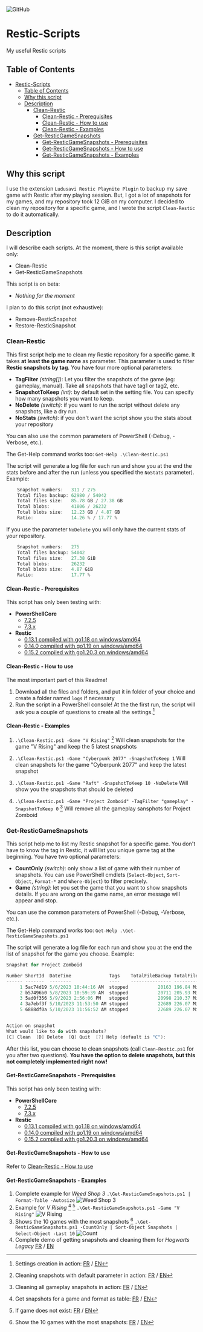 ![GitHub](https://img.shields.io/github/license/Chucky2401/Restic-Scripts?style=plastic)

# Restic-Scripts

My useful Restic scripts

## Table of Contents

- [Restic-Scripts](#restic-scripts)
  - [Table of Contents](#table-of-contents)
  - [Why this script](#why-this-script)
  - [Description](#description)
    - [Clean-Restic](#clean-restic)
      - [Clean-Restic - Prerequisites](#clean-restic---prerequisites)
      - [Clean-Restic - How to use](#clean-restic---how-to-use)
      - [Clean-Restic - Examples](#clean-restic---examples)
    - [Get-ResticGameSnapshots](#get-resticgamesnapshots)
      - [Get-ResticGameSnapshots - Prerequisites](#get-resticgamesnapshots---prerequisites)
      - [Get-ResticGameSnapshots - How to use](#get-resticgamesnapshots---how-to-use)
      - [Get-ResticGameSnapshots - Examples](#get-resticgamesnapshots---examples)

## Why this script

I use the extension `Ludusavi Restic Playnite Plugin` to backup my save game with Restic after my playing session.
But, I got a lot of snapshots for my games, and my repository took 12 GiB on my computer.
I decided to clean my repository for a specific game, and I wrote the script `Clean-Restic` to do it automatically.

## Description

I will describe each scripts.
At the moment, there is this script available only:

- Clean-Restic
- Get-ResticGameSnapshots

This script is on beta:

- *Nothing for the moment*

I plan to do this script (not exhaustive):

- Remove-ResticSnapshot
- Restore-ResticSnapshot

### Clean-Restic

This first script help me to clean my Restic repository for a specific game.
It takes **at least the game name** as parameter. This parameter is used to filter **Restic snapshots by tag**.
You have four more optional parameters:

- **TagFilter** *(string[])*: Let you filter the snapshots of the game (eg: gameplay, manual). Take all snapshots that have tag1 or tag2, etc.
- **SnapshotToKeep** *(int)*: by default set in the setting file. You can specify how many snapshots you want to keep.
- **NoDelete** *(switch)*: if you want to run the script without delete any snapshots, like a dry run.
- **NoStats** *(switch)*: if you don't want the script show you the stats about your repository

You can also use the common parameters of PowerShell (-Debug, -Verbose, etc.).

The Get-Help command works too:
`Get-Help .\Clean-Restic.ps1`

The script will generate a log file for each run and show you at the end the stats before and after the run (unless you specified the `NoStats` parameter).
Example:

```powershell
    Snapshot numbers:   311 / 275
    Total files backup: 62980 / 54042
    Total files size:   85.78 GB / 27.38 GB
    Total blobs:        41806 / 26232
    Total blobs size:   12.23 GB / 4.87 GB
    Ratio:              14.26 % / 17.77 %
```

If you use the parameter `NoDelete` you will only have the current stats of your repository.

```powershell
    Snapshot numbers:   275
    Total files backup: 54042
    Total files size:   27.38 GiB
    Total blobs:        26232
    Total blobs size:   4.87 GiB
    Ratio:              17.77 %
```

#### Clean-Restic - Prerequisites

This script has only been testing with:

- **PowerShellCore**
  - [7.2.5](https://github.com/PowerShell/PowerShell/releases/tag/v7.2.5)
  - [7.3.x](https://github.com/PowerShell/PowerShell/releases/tag/v7.3.4)
- **Restic**
  - [0.13.1 compiled with go1.18 on windows/amd64](https://restic.net)
  - [0.14.0 compiled with go1.19 on windows/amd64](https://restic.net)
  - [0.15.2 compiled with go1.20.3 on windows/amd64](https://restic.net)

#### Clean-Restic - How to use

The most important part of this Readme!

1. Download all the files and folders, and put it in folder of your choice and create a folder named `logs` if necessary
2. Run the script in a PowerShell console!
At the the first run, the script will ask you a couple of questions to create all the settings.[^1]

#### Clean-Restic - Examples

1. `.\Clean-Restic.ps1 -Game "V Rising"` [^2]
Will clean snapshots for the game "V Rising" and keep the 5 latest snapshots

2. `.\Clean-Restic.ps1 -Game "Cyberpunk 2077" -SnapshotToKeep 1`
Will clean snapshots for the game "Cyberpunk 2077" and keep the latest snapshot

3. `.\Clean-Restic.ps1 -Game "Raft" -SnapshotToKeep 10 -NoDelete`
Will show you the snapshots that should be deleted

4. `.\Clean-Restic.ps1 -Game "Project Zomboid" -TagFilter "gameplay" -SnapshotToKeep 0` [^3]
Will remove all the gameplay sansphots for Project Zomboid

### Get-ResticGameSnapshots

This script help me to list my Restic snapshot for a specific game. You don't have to know the tag in Restic, it will list you unique game tag at the beginning.
You have two optional parameters:

- **CountOnly** *(switch)*: only show a list of game with their number of snapshots.
You can use PowerShell cmdlets (`Select-Object`, `Sort-Object`, `Format-*` and `Where-Object`) to filter precisely.
- **Game** *(string)*: let you set the game that you want to show snapshots details.
If you are wrong on the game name, an error message will appear and stop.

You can use the common parameters of PowerShell (-Debug, -Verbose, etc.).

The Get-Help command works too:
`Get-Help .\Get-ResticGameSnapshots.ps1`

The script will generate a log file for each run and show you at the end the list of snapshot for the game you choose.
Example:

```powershell
Snapshot for Project Zomboid

Number ShortId  DateTime              Tags    TotalFileBackup TotalFileSize
------ -------  --------              ----    --------------- -------------
     1 5ac74d19 5/6/2023 10:44:16 AM  stopped           20163 196.84 MiB
     2 b57496b0 5/8/2023 10:59:39 AM  stopped           20711 205.93 MiB
     3 5ad0f356 5/9/2023 2:56:06 PM   stopped           20998 210.37 MiB
     4 3a7ebf3f 5/10/2023 11:53:50 AM stopped           22689 226.07 MiB
     5 6888df0a 5/10/2023 11:56:52 AM stopped           22689 226.07 MiB


Action on snapshot
What would like to do with snapshots?
[C] Clean  [D] Delete  [Q] Quit  [?] Help (default is "C"):
```

After this list, you can choose to clean snapshots (call `Clean-Restic.ps1` for you after two questions).
**You have the option to delete snapshots, but this not completely implemented right now!**

#### Get-ResticGameSnapshots - Prerequisites

This script has only been testing with:

- **PowerShellCore**
  - [7.2.5](https://github.com/PowerShell/PowerShell/releases/tag/v7.2.5)
  - [7.3.x](https://github.com/PowerShell/PowerShell/releases/tag/v7.3.4)
- **Restic**
  - [0.13.1 compiled with go1.18 on windows/amd64](https://restic.net)
  - [0.14.0 compiled with go1.19 on windows/amd64](https://restic.net)
  - [0.15.2 compiled with go1.20.3 on windows/amd64](https://restic.net)

#### Get-ResticGameSnapshots - How to use

Refer to [Clean-Restic - How to use](#clean-restic---how-to-use)

#### Get-ResticGameSnapshots - Examples

1. Complete example for *Weed Shop 3*
  `.\Get-ResticGameSnapshots.ps1 | Format-Table -Autosize`
  ![Weed Shop 3](https://i.imgur.com/02drKGN.png)
2. Example for *V Rising* [^4] [^5]
  `.\Get-ResticGameSnapshots.ps1 -Game "V Rising"`
  ![V Rising](https://i.imgur.com/INR0cdGl.png)
3. Shows the 10 games with the most snapshots [^6]
  `.\Get-ResticGameSnapshots.ps1 -CountOnly | Sort-Object Snapshots | Select-Object -Last 10`
  ![Count](https://i.imgur.com/mW6IQcK.png)
4. Complete demo of getting snapshots and cleaning them for *Hogwarts Legacy*
  [FR](https://github.com/Chucky2401/Restic-Scripts/blob/main/img/FR/Demo_Get/Nettoyer_depuis_Get.gif) / [EN](https://github.com/Chucky2401/Restic-Scripts/blob/main/img/FR/Demo_Get/Clean_from_get.gif)

[^1]: Settings creation in action: [FR](https://github.com/Chucky2401/Restic-Scripts/blob/main/img/FR/Demo_Settings.gif) / [EN](https://github.com/Chucky2401/Restic-Scripts/blob/main/img/EN/Demo_Settings.gif)
[^2]: Cleaning snapshots with default parameter in action: [FR](https://github.com/Chucky2401/Restic-Scripts/blob/main/img/FR/Demo_Clean/Défaut.gif) / [EN](https://github.com/Chucky2401/Restic-Scripts/blob/main/img/EN/Demo_Clean/Default.gif)
[^3]: Cleaning all gameplay snapshots in action: [FR](https://github.com/Chucky2401/Restic-Scripts/blob/main/img/FR/Demo_Clean/Tous_avec_filtre.gif) / [EN](https://github.com/Chucky2401/Restic-Scripts/blob/main/img/EN/Demo_Clean/All_with_filter.gif)
[^4]: Get snapshots for a game and format as table: [FR](https://github.com/Chucky2401/Restic-Scripts/blob/main/img/FR/Demo_Get/Param_Game_et_Format-Table.gif) / [EN](https://github.com/Chucky2401/Restic-Scripts/blob/main/img/EN/Demo_Get/Param_Game_and_Format-Table.gif)
[^5]: If game does not exist: [FR](https://github.com/Chucky2401/Restic-Scripts/blob/main/img/FR/Demo_Get/Param_Game_Inexistant.gif) / [EN](https://github.com/Chucky2401/Restic-Scripts/blob/main/img/EN/Demo_Get/Param_Game_does_not_exist.gif)
[^6]: Show the 10 games with the most snapshots: [FR](https://github.com/Chucky2401/Restic-Scripts/blob/main/img/FR/Demo_Get/Param_CountOnly_Limit.gif) / [EN](https://github.com/Chucky2401/Restic-Scripts/blob/main/img/EN/Demo_Get/CountOnly_Limit.gif)
